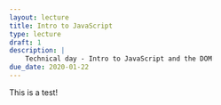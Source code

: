 ```yaml
---
layout: lecture
title: Intro to JavaScript
type: lecture
draft: 1
description: |
    Technical day - Intro to JavaScript and the DOM	
due_date: 2020-01-22
---
```


This is a test!